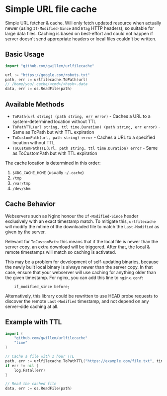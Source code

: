 # Simple URL file cache

Simple URL fetcher & cache. Will only fetch updated resource when actually newer (using `If-Modified-Since` and `ETag` HTTP headers), so suitable for large data files. Caching is based on best-effort and could not happen if server doesn't send appropriate headers or local files couldn't be written.

## Basic Usage

```go
import "github.com/gwillem/urlfilecache"

url := "https://google.com/robots.txt"
path, err := urlfilecache.ToPath(url)
// /home/you/.cache/<cmd>/<hash>.data
data, err := os.ReadFile(path)
```

## Available Methods

- `ToPath(url string) (path string, err error)` - Caches a URL to a system-determined location without TTL
- `ToPathTTL(url string, ttl time.Duration) (path string, err error)` - Same as ToPath but with TTL expiration
- `ToCustomPath(url, path string) error` - Caches a URL to a specified location without TTL
- `ToCustomPathTTL(url, path string, ttl time.Duration) error` - Same as ToCustomPath but with TTL expiration

The cache location is determined in this order:

1. `$XDG_CACHE_HOME` (usually `~/.cache`)
2. `/tmp`
3. `/var/tmp`
4. `/dev/shm`

## Cache Behavior

Webservers such as Nginx honour the `If-Modified-Since` header exclusively with an exact timestamp match. To mitigate this, `urlfilecache` will modify the mtime of the downloaded file to match the `Last-Modified` as given by the server.

Relevant for `ToCustomPath`: this means that if the local file is newer than the server copy, an extra download will be triggered. After that, the local & remote timestamps will match so caching is activated.

This may be a problem for development of self-updating binaries, because the newly built local binary is always newer than the server copy. In that case, ensure that your webserver will use caching for anything older than the given timestamp. For nginx, you can add this line to `nginx.conf`:

```
    if_modified_since before;
```

Alternatively, this library could be rewritten to use HEAD probe requests to discover the remote `Last-Modified` timestamp, and not depend on any server-side caching at all.

## Example with TTL

```go
import (
    "github.com/gwillem/urlfilecache"
    "time"
)

// Cache a file with 1 hour TTL
path, err := urlfilecache.ToPathTTL("https://example.com/file.txt", time.Hour)
if err != nil {
    log.Fatal(err)
}

// Read the cached file
data, err := os.ReadFile(path)
```
